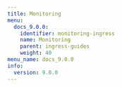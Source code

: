 ```yaml
---
title: Monitoring
menu:
  docs_9.0.0:
    identifier: monitoring-ingress
    name: Monitoring
    parent: ingress-guides
    weight: 40
menu_name: docs_9.0.0
info:
  version: 9.0.0
---
```


